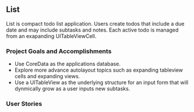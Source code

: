 ## List
List is compact todo list application. Users create todos that include a due date and may include subtasks and notes. 
Each active todo is managed from an exapanding UITableViewCell. 


### Project Goals and Accomplishments
- Use CoreData as the applications database.
- Explore more advance autolayout topics such as expanding tableview cells and expanding views.
- Use a UITableView as the underlying structure for an input form that will dynmically grow as a user inputs new subtasks.

### User Stories
